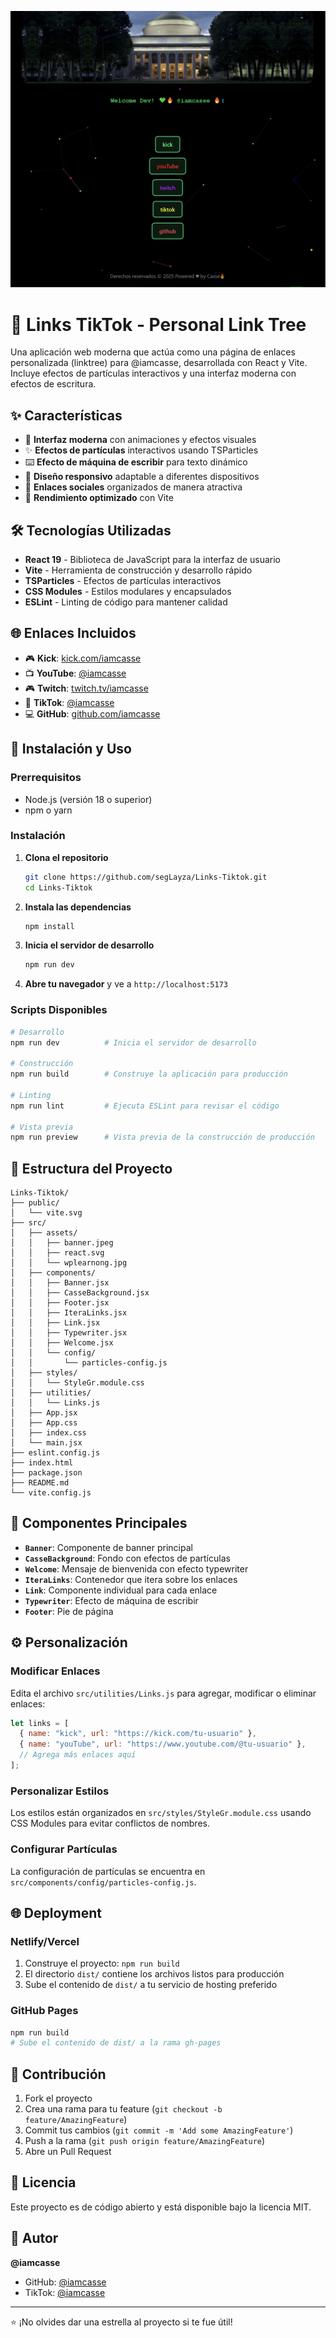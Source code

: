 ![logo](./src/assets/linksCasse.png)


# 🔗 Links TikTok - Personal Link Tree

Una aplicación web moderna que actúa como una página de enlaces personalizada (linktree) para @iamcasse, desarrollada con React y Vite. Incluye efectos de partículas interactivos y una interfaz moderna con efectos de escritura.

## ✨ Características

- 🎨 **Interfaz moderna** con animaciones y efectos visuales    
- ✨ **Efectos de partículas** interactivos usando TSParticles
- ⌨️ **Efecto de máquina de escribir** para texto dinámico
- 📱 **Diseño responsivo** adaptable a diferentes dispositivos
- 🔗 **Enlaces sociales** organizados de manera atractiva
- 🚀 **Rendimiento optimizado** con Vite

## 🛠️ Tecnologías Utilizadas

- **React 19** - Biblioteca de JavaScript para la interfaz de usuario
- **Vite** - Herramienta de construcción y desarrollo rápido
- **TSParticles** - Efectos de partículas interactivos
- **CSS Modules** - Estilos modulares y encapsulados
- **ESLint** - Linting de código para mantener calidad

## 🌐 Enlaces Incluidos

- 🎮 **Kick**: [kick.com/iamcasse](https://kick.com/iamcasse)
- 📺 **YouTube**: [@iamcasse](https://www.youtube.com/@iamcasse)
- 🎮 **Twitch**: [twitch.tv/iamcasse](https://www.twitch.tv/iamcasse)
- 📱 **TikTok**: [@iamcasse](https://www.tiktok.com/@iamcasse)
- 💻 **GitHub**: [github.com/iamcasse](https://github.com/iamcasse)

## 🚀 Instalación y Uso

### Prerrequisitos

- Node.js (versión 18 o superior)
- npm o yarn

### Instalación

1. **Clona el repositorio**

   ```bash
   git clone https://github.com/segLayza/Links-Tiktok.git
   cd Links-Tiktok
   ```

2. **Instala las dependencias**

   ```bash
   npm install
   ```

3. **Inicia el servidor de desarrollo**

   ```bash
   npm run dev
   ```

4. **Abre tu navegador** y ve a `http://localhost:5173`

### Scripts Disponibles

```bash
# Desarrollo
npm run dev          # Inicia el servidor de desarrollo

# Construcción
npm run build        # Construye la aplicación para producción

# Linting
npm run lint         # Ejecuta ESLint para revisar el código

# Vista previa
npm run preview      # Vista previa de la construcción de producción
```

## 📁 Estructura del Proyecto

```
Links-Tiktok/
├── public/
│   └── vite.svg
├── src/
│   ├── assets/
│   │   ├── banner.jpeg
│   │   ├── react.svg
│   │   └── wplearnong.jpg
│   ├── components/
│   │   ├── Banner.jsx
│   │   ├── CasseBackground.jsx
│   │   ├── Footer.jsx
│   │   ├── IteraLinks.jsx
│   │   ├── Link.jsx
│   │   ├── Typewriter.jsx
│   │   ├── Welcome.jsx
│   │   └── config/
│   │       └── particles-config.js
│   ├── styles/
│   │   └── StyleGr.module.css
│   ├── utilities/
│   │   └── Links.js
│   ├── App.jsx
│   ├── App.css
│   ├── index.css
│   └── main.jsx
├── eslint.config.js
├── index.html
├── package.json
├── README.md
└── vite.config.js
```

## 🎨 Componentes Principales

- **`Banner`**: Componente de banner principal
- **`CasseBackground`**: Fondo con efectos de partículas
- **`Welcome`**: Mensaje de bienvenida con efecto typewriter
- **`IteraLinks`**: Contenedor que itera sobre los enlaces
- **`Link`**: Componente individual para cada enlace
- **`Typewriter`**: Efecto de máquina de escribir
- **`Footer`**: Pie de página

## ⚙️ Personalización

### Modificar Enlaces

Edita el archivo `src/utilities/Links.js` para agregar, modificar o eliminar enlaces:

```javascript
let links = [
  { name: "kick", url: "https://kick.com/tu-usuario" },
  { name: "youTube", url: "https://www.youtube.com/@tu-usuario" },
  // Agrega más enlaces aquí
];
```

### Personalizar Estilos

Los estilos están organizados en `src/styles/StyleGr.module.css` usando CSS Modules para evitar conflictos de nombres.

### Configurar Partículas

La configuración de partículas se encuentra en `src/components/config/particles-config.js`.

## 🌐 Deployment

### Netlify/Vercel

1. Construye el proyecto: `npm run build`
2. El directorio `dist/` contiene los archivos listos para producción
3. Sube el contenido de `dist/` a tu servicio de hosting preferido

### GitHub Pages

```bash
npm run build
# Sube el contenido de dist/ a la rama gh-pages
```

## 🤝 Contribución

1. Fork el proyecto
2. Crea una rama para tu feature (`git checkout -b feature/AmazingFeature`)
3. Commit tus cambios (`git commit -m 'Add some AmazingFeature'`)
4. Push a la rama (`git push origin feature/AmazingFeature`)
5. Abre un Pull Request

## 📄 Licencia

Este proyecto es de código abierto y está disponible bajo la licencia MIT.

## 👤 Autor

**@iamcasse**

- GitHub: [@iamcasse](https://github.com/iamcasse)
- TikTok: [@iamcasse](https://www.tiktok.com/@iamcasse)

---

⭐ ¡No olvides dar una estrella al proyecto si te fue útil!
